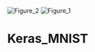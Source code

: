 ![Figure_2](https://github.com/rezaanalytics11/Keras_MNIST/assets/105513524/6ead962d-53f6-4935-8930-1d56e5f2f539)
![Figure_1](https://github.com/rezaanalytics11/Keras_MNIST/assets/105513524/e828487a-de52-499e-a371-5fd9fce98104)
# Keras_MNIST
